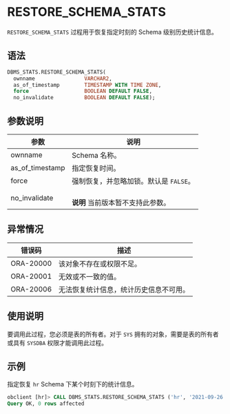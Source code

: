 # RESTORE_SCHEMA_STATS 

`RESTORE_SCHEMA_STATS` 过程用于恢复指定时刻的 Schema 级别历史统计信息。

## 语法 

```sql
DBMS_STATS.RESTORE_SCHEMA_STATS( 
  ownname                VARCHAR2, 
  as_of_timestamp        TIMESTAMP WITH TIME ZONE, 
  force                  BOOLEAN DEFAULT FALSE,
  no_invalidate          BOOLEAN DEFAULT FALSE);
```



## 参数说明 

|       参数        |           说明            |
|-----------------|-------------------------|
| ownname         | Schema 名称。              |
| as_of_timestamp | 指定恢复时间。                 |
| force           | 强制恢复，并忽略加锁。默认是 `FALSE`。 |
| no_invalidate   | <br>**说明** 当前版本暂不支持此参数。 </br>    |



## 异常情况 

|    错误码    |         描述       |
|-----------|---------------------|
| ORA-20000 | 该对象不存在或权限不足。      |
| ORA-20001 | 无效或不一致的值。           |
| ORA-20006 | 无法恢复统计信息，统计历史信息不可用。 |



## 使用说明 

要调用此过程，您必须是表的所有者。对于 `SYS` 拥有的对象，需要是表的所有者或具有 `SYSDBA` 权限才能调用此过程。

## 示例 

指定恢复 `hr` Schema 下某个时刻下的统计信息。

```sql
obclient [hr]> CALL DBMS_STATS.RESTORE_SCHEMA_STATS ('hr', '2021-09-26 19:02:12.675729');
Query OK, 0 rows affected
```
